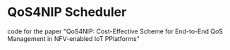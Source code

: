 # QoS4NIP Scheduler

code for the paper "QoS4NIP: Cost-Effective Scheme for End-to-End QoS Management in NFV-enabled IoT PPlatforms"

